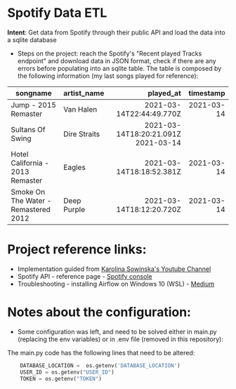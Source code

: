 # Spotify Data ETL

**Intent**: Get data from Spotify through their public API and load the data into a sqlite database

- Steps on the project: reach the Spotify's "Recent played Tracks endpoint" and download data in JSON format, check if there are any errors before populating into an sqlite table. The table is composed by the following information (my last songs played for reference):

| songname      | artist_name | played_at | timestamp |
| ----------- | ----------- | ---: | ---: |
| Jump - 2015 Remaster |	Van Halen |	2021-03-14T22:44:49.770Z	| 2021-03-14 | 
| Sultans Of Swing	| Dire Straits	|2021-03-14T18:20:21.091Z	2021-03-14 |
| Hotel California - 2013 Remaster	| Eagles	| 2021-03-14T18:18:52.381Z	| 2021-03-14 |
| Smoke On The Water - Remastered 2012 |	Deep Purple	| 2021-03-14T18:12:20.720Z | 2021-03-14 |


# Project reference links:
* Implementation guided from [Karolina Sowinska's Youtube Channel](https://www.youtube.com/channel/UCAxnMry1lETl47xQWABvH7g)
 * Spotify API - reference page - [Spotify console](https://developer.spotify.com/console/)
 * Troubleshooting - installing Airflow on Windows 10 (WSL) -  [Medium](https://medium.com/@ryanroline/installing-apache-airflow-on-windows-10-5247aa1249ef)

# Notes about the configuration:
* Some configuration was left, and need to be solved either in main.py (replacing the env variables) or in .env file (removed in this repository):

The main.py code has the following lines that need to be altered:
```python
    DATABASE_LOCATION =  os.getenv('DATABASE_LOCATION')
    USER_ID = os.getenv("USER_ID")
    TOKEN = os.getenv("TOKEN")
```

